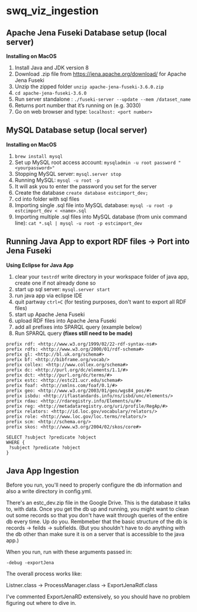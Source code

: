 # swq_viz_ingestion

## Apache Jena Fuseki Database setup (local server)
**Installing on MacOS**
1. Install Java and JDK version 8
1. Download .zip file from https://jena.apache.org/download/ for Apache Jena Fuseki
1. Unzip the zipped folder ```unzip apache-jena-fuseki-3.6.0.zip```
1. ```cd apache-jena-fuseki-3.6.0```
1. Run server standalone :
```./fuseki-server --update --mem /dataset_name```
1. Returns port number that it’s running on (e.g. 3030)
1. Go on web browser and type: ```localhost: <port number>```

## MySQL Database setup (local server)
**Installing on MacOS**
1. ```brew install mysql```
1. Set up MySQL root access account: ```mysqladmin -u root password "<yourpassword>"```
1. Stopping MySQL server: ```mysql.server stop```
1. Running MySQL: ```mysql -u root -p```
1. It will ask you to enter the password you set for the server
1. Create the database ```create database estcimport_dev;```
1. cd into folder with sql files
1. Importing single .sql file into MySQL database: ```mysql -u root -p estcimport_dev < <name>.sql```
1. Importing multiple .sql files into MySQL database (from unix command line): ```cat *.sql | mysql -u root -p estcimport_dev```

## Running Java App to export RDF files -> Port into Jena Fuseki
**Using Eclipse for Java App**
1. clear your ```testrdf``` write directory in your workspace folder of java app, create one if not already done so
1. start up sql server: ```mysql.server start```
1. run java app via eclipse IDE
1. quit partway ```ctrl+C``` (for testing purposes, don't want to export all RDF files)
1. start up Apache Jena Fuseki
1. upload RDF files into Apache Jena Fuseki 
1. add all prefixes into SPARQL query (example below)
1. Run SPARQL query **(fixes still need to be made)**
```SPARQL
prefix rdf: <http://www.w3.org/1999/02/22-rdf-syntax-ns#>
prefix rdfs: <http://www.w3.org/2000/01/rdf-schema#>
prefix gl: <http://bl.uk.org/schema#>
prefix bf: <http://bibframe.org/vocab/>
prefix collex: <http://www.collex.org/schema#>
prefix dc: <http://purl.org/dc/elements/1.1/#>
prefix dct: <http://purl.org/dc/terms/#>
prefix estc: <http://estc21.ucr.edu/schema#>
prefix foaf: <http://xmlns.com/foaf/0.1/#>
prefix geo: <http://www.w3.org/2003/01/geo/wgs84_pos/#>
prefix isbdu: <http://iflastandards.info/ns/isbd/unc/elements/>
prefix rdau: <http://rdaregistry.info/Elements/u/#>
prefix reg: <http://metadataregistry.org/uri/profile/RegAp/#>
prefix relators: <http://id.loc.gov/vocabulary/relators/>
prefix role: <http://www.loc.gov/loc.terms/relators/>
prefix scm: <http://schema.org/>
prefix skos: <http://www.w3.org/2004/02/skos/core#>

SELECT ?subject ?predicate ?object
WHERE {
 ?subject ?predicate ?object
}

```

## Java App Ingestion

Before you run, you'll need to properly configure the
db information and also a write directory in config.yml.

There's an estc_dev.zip file in the Google Drive.  This
is the database it talks to, with data.  Once you get the 
db up and running, you might want to clean out some records
so that you don't have wait through queries of the entire db
every time. Up do you.  Rembmeber that the basic structure
of the db is records -> feilds -> subfields.  (But you 
shouldn't have to do anything with the db other than make
sure it is on a server that is accessible to the java app.)

When you run, run with these arguments passed in:

```-debug -exportJena```

The overall process works like:

Listner.class -> ProcessManager.class -> ExportJenaRdf.class

I've commented ExportJenaRD extensively, so you 
should have no problem figuring out where to dive in.
